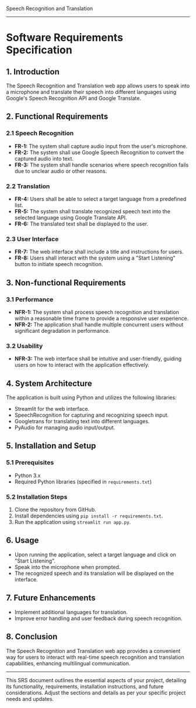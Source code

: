 Speech Recognition and Translation

---

# Software Requirements Specification

## 1. Introduction

The Speech Recognition and Translation web app allows users to speak into a microphone and translate their speech into different languages using Google's Speech Recognition API and Google Translate.

## 2. Functional Requirements

### 2.1 Speech Recognition

- **FR-1:** The system shall capture audio input from the user's microphone.
- **FR-2:** The system shall use Google Speech Recognition to convert the captured audio into text.
- **FR-3:** The system shall handle scenarios where speech recognition fails due to unclear audio or other reasons.

### 2.2 Translation

- **FR-4:** Users shall be able to select a target language from a predefined list.
- **FR-5:** The system shall translate recognized speech text into the selected language using Google Translate API.
- **FR-6:** The translated text shall be displayed to the user.

### 2.3 User Interface

- **FR-7:** The web interface shall include a title and instructions for users.
- **FR-8:** Users shall interact with the system using a "Start Listening" button to initiate speech recognition.

## 3. Non-functional Requirements

### 3.1 Performance

- **NFR-1:** The system shall process speech recognition and translation within a reasonable time frame to provide a responsive user experience.
- **NFR-2:** The application shall handle multiple concurrent users without significant degradation in performance.

### 3.2 Usability

- **NFR-3:** The web interface shall be intuitive and user-friendly, guiding users on how to interact with the application effectively.

## 4. System Architecture

The application is built using Python and utilizes the following libraries:
- Streamlit for the web interface.
- SpeechRecognition for capturing and recognizing speech input.
- Googletrans for translating text into different languages.
- PyAudio for managing audio input/output.

## 5. Installation and Setup

### 5.1 Prerequisites

- Python 3.x
- Required Python libraries (specified in `requirements.txt`)

### 5.2 Installation Steps

1. Clone the repository from GitHub.
2. Install dependencies using `pip install -r requirements.txt`.
3. Run the application using `streamlit run app.py`.

## 6. Usage

- Upon running the application, select a target language and click on "Start Listening".
- Speak into the microphone when prompted.
- The recognized speech and its translation will be displayed on the interface.

## 7. Future Enhancements

- Implement additional languages for translation.
- Improve error handling and user feedback during speech recognition.

## 8. Conclusion

The Speech Recognition and Translation web app provides a convenient way for users to interact with real-time speech recognition and translation capabilities, enhancing multilingual communication.

---

This SRS document outlines the essential aspects of your project, detailing its functionality, requirements, installation instructions, and future considerations. Adjust the sections and details as per your specific project needs and updates.
